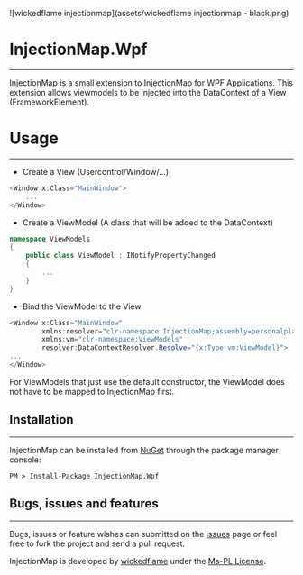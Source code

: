 ![wickedflame injectionmap](assets/wickedflame injectionmap - black.png)

# InjectionMap.Wpf
------------------------------
InjectionMap is a small extension to InjectionMap for WPF Applications. 
This extension allows viewmodels to be injected into the DataContext of a View (FrameworkElement).

# Usage
------------------------------
- Create a View (Usercontrol/Window/...)  
```csharp
<Window x:Class="MainWindow">
	...
</Window>
```
- Create a ViewModel (A class that will be added to the DataContext)
```csharp
namespace ViewModels
{
	public class ViewModel : INotifyPropertyChanged
	{
		...
	}
}
```
- Bind the ViewModel to the View
```csharp
<Window x:Class="MainWindow"
        xmlns:resolver="clr-namespace:InjectionMap;assembly=personalplaner.common"
        xmlns:vm="clr-namespace:ViewModels"
        resolver:DataContextResolver.Resolve="{x:Type vm:ViewModel}">
...
</Window>
```

For ViewModels that just use the default constructor, the ViewModel does not have to be mapped to InjectionMap first.

## Installation
------------------------------
InjectionMap can be installed from [NuGet](http://docs.nuget.org/docs/start-here/installing-nuget) through the package manager console:  

    PM > Install-Package InjectionMap.Wpf

## Bugs, issues and features
------------------------------
Bugs, issues or feature wishes can submitted on the [issues](https://github.com/InjectionMap/InjectionMap.Wpf/issues) page or feel free to fork the project and send a pull request.


InjectionMap is developed by [wickedflame](http://wicked-flame.blogspot.ch/) under the [Ms-PL License](License.txt).